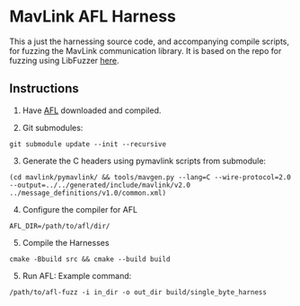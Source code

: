 # MavLink AFL Harness
This a just the harnessing source code, and accompanying compile scripts, for
fuzzing the MavLink communication library. It is based on the repo for fuzzing
using LibFuzzer [here](https://github.com/Auterion/mavlink-fuzz-testing). 

## Instructions

1. Have [AFL](https://github.com/google/AFL) downloaded and compiled.

2. Git submodules:
```
git submodule update --init --recursive
```

3. Generate the C headers using pymavlink scripts from submodule:
```
(cd mavlink/pymavlink/ && tools/mavgen.py --lang=C --wire-protocol=2.0 --output=../../generated/include/mavlink/v2.0 ../message_definitions/v1.0/common.xml)
```

4. Configure the compiler for AFL
```
AFL_DIR=/path/to/afl/dir/
```

5. Compile the Harnesses

```
cmake -Bbuild src && cmake --build build
```

5. Run AFL:
Example command:
```
/path/to/afl-fuzz -i in_dir -o out_dir build/single_byte_harness
```

